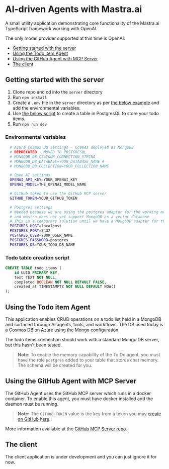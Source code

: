 # AI-driven Agents with Mastra.ai

A small utility application demonstrating core functionality of the Mastra.ai TypeScript framework working with OpenAI.

The only model provider supported at this time is OpenAI.

<!-- no toc -->
  - [Getting started with the server](#getting-started-with-the-server)
  - [Using the Todo item Agent](#using-the-todo-item-agent)
  - [Using the GitHub Agent with MCP Server](#using-the-github-agent-with-mcp-server)
  - [The client](#the-client)


## Getting started with the server

1. Clone repo and cd into the `server` directory
2. Run `npm install`
3. Create a `.env` file in the `server` directory as per [the below example](#environmental-variables) and add the environmental variables.
4. Use [the below script](#todo-table-creation-script) to create a table in PostgresQL to store your todo items.
5. Run `npm run dev`
   
### Environmental variables

```bash
  # Azure Cosmos DB settings - Cosmos deployed as MongoDB
  # DEPRECATED - MOVED TO POSTGRESQL
  # MONGODB_DB_CS=YOUR_CONNECTION_STRING
  # MONGODB_DB_DATABASE=YOUR_DATABASE_NAME # 
  # MONGODB_DB_COLLECTION=YOUR_COLLECTION_NAME

  # Open AI settings
  OPENAI_API_KEY=YOUR_OPENAI_KEY
  OPENAI_MODEL=THE_OPENAI_MODEL_NAME

  # GitHub token to use the GitHub MCP server
  GITHUB_TOKEN=YOUR_GITHUB_TOKEN

  # Postgres settings
  # Needed because we are using the postgres adapter for the working memory
  # and mastra does not yet support MongoDB as a vector database
  # This is a temporary solution until we have a MongoDB adapter for the working memory
  POSTGRES_HOST=localhost
  POSTGRES_PORT=5432
  POSTGRES_USER=YOUR_USER_NAME
  POSTGRES_PASSWORD=postgres
  POSTGRES_DB=YOUR_TODO_DB_NAME
```

### Todo table creation script

```sql
CREATE TABLE todo_items (
    id UUID PRIMARY KEY,
    text TEXT NOT NULL,
    completed BOOLEAN NOT NULL DEFAULT FALSE,
    created_at TIMESTAMPTZ NOT NULL DEFAULT NOW()
);
``` 

## Using the Todo item Agent

This application enables CRUD operations on a todo list held in a MongoDB and surfaced through AI agents, tools, and workflows. The DB used today is a Cosmos DB on Azure using the Mongo configuration.

The todo items connection should work with a standard Mongo DB server, but this hasn't been tested.

> **Note:** To enable the memory capability of the To Do agent, you must have the role `postgres` added to your table that stores chat memory. The schema will be created for you.

## Using the GitHub Agent with MCP Server

The GitHub Agent uses the GitHub MCP server which runs in a docker container. To enable this agent, you must have docker installed and the daemon must be running.

> **Note:** The `GITHUB_TOKEN` value is the key from a token you may [create on GitHub here](https://github.com/settings/personal-access-tokens/new).

More information available at the [GitHub MCP Server repo](https://github.com/github/github-mcp-server).

## The client

The client application is under development and you can just ignore it for now.